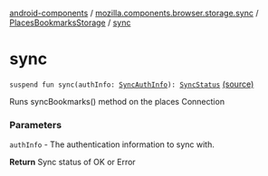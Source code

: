 [android-components](../../index.md) / [mozilla.components.browser.storage.sync](../index.md) / [PlacesBookmarksStorage](index.md) / [sync](./sync.md)

# sync

`suspend fun sync(authInfo: `[`SyncAuthInfo`](../../mozilla.components.concept.sync/-sync-auth-info/index.md)`): `[`SyncStatus`](../../mozilla.components.concept.sync/-sync-status/index.md) [(source)](https://github.com/mozilla-mobile/android-components/blob/master/components/browser/storage-sync/src/main/java/mozilla/components/browser/storage/sync/PlacesBookmarksStorage.kt#L182)

Runs syncBookmarks() method on the places Connection

### Parameters

`authInfo` - The authentication information to sync with.

**Return**
Sync status of OK or Error

